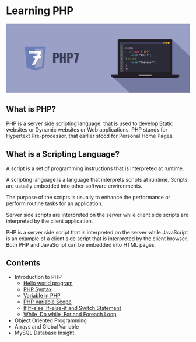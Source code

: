# Learning PHP
![](images/php-illustration.png)
## What is PHP?
PHP is a server side scripting language. that is used to develop Static websites or Dynamic websites or Web applications. 
PHP stands for Hypertext Pre-processor, that earlier stood for Personal Home Pages. 

## What is a Scripting Language?
A script is a set of programming instructions that is interpreted at runtime.

A scripting language is a language that interprets scripts at runtime. Scripts are usually embedded into other software environments.

The purpose of the scripts is usually to enhance the performance or perform routine tasks for an application.

Server side scripts are interpreted on the server while client side scripts are interpreted by the client application.

PHP is a server side script that is interpreted on the server while JavaScript is an example of a client side script that is interpreted by the client browser. Both PHP and JavaScript can be embedded into HTML pages. 

## Contents
- Introduction to PHP
  - [Hello world program](hello.php)
  - [PHP Syntax](php-syntax.php)
  - [Variable in PHP](variables.php)
  - [PHP Variable Scope](variable-scope.php)
  - [If,If-else, If-else-if and Switch Statement](decision.php)
  - [While, Do while, For and Foreach Loop](loops.php)
- Object Oriented Programming
- Arrays and Global Variable
- MySQL Database Insight

